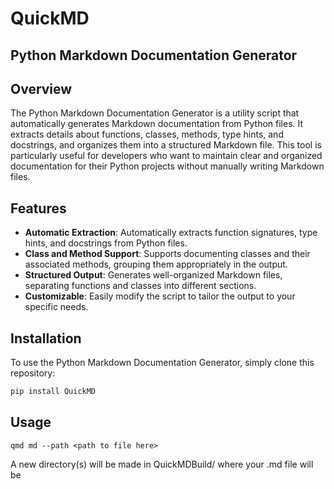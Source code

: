 # QuickMD
## Python Markdown Documentation Generator

## Overview

The Python Markdown Documentation Generator is a utility script that automatically generates Markdown documentation from Python files. It extracts details about functions, classes, methods, type hints, and docstrings, and organizes them into a structured Markdown file. This tool is particularly useful for developers who want to maintain clear and organized documentation for their Python projects without manually writing Markdown files.

## Features

- **Automatic Extraction**: Automatically extracts function signatures, type hints, and docstrings from Python files.
- **Class and Method Support**: Supports documenting classes and their associated methods, grouping them appropriately in the output.
- **Structured Output**: Generates well-organized Markdown files, separating functions and classes into different sections.
- **Customizable**: Easily modify the script to tailor the output to your specific needs.

## Installation

To use the Python Markdown Documentation Generator, simply clone this repository:

```bash
pip install QuickMD
```

## Usage
```
qmd md --path <path to file here>
```
A new directory(s) will be made in QuickMDBuild/<path to file> where your .md file will be
